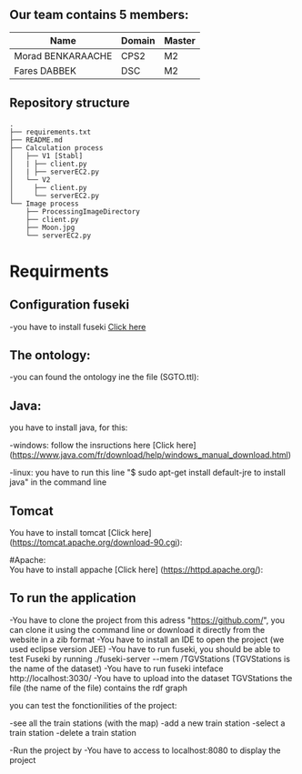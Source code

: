 ##          Our team contains 5 members:


|Name|  Domain |  Master |  
|---|---|---|
|Morad BENKARAACHE |  CPS2 |  M2 | 
|Fares DABBEK| DSC  | M2  |

## Repository structure

```
.
├── requirements.txt
├── README.md
├── Calculation process
│   ├── V1 [Stabl]
│   | ├── client.py
│   | ├── serverEC2.py
│   └── V2 
│     ├── client.py
│     └── serverEC2.py
└── Image process
    ├── ProcessingImageDirectory
    ├── client.py
    ├── Moon.jpg
    └── serverEC2.py

```


# Requirments

## Configuration fuseki 

-you have to install fuseki [Click here](https://jena.apache.org/download/index.cgi)


## The ontology:

-you can found the ontology ine the file (SGTO.ttl):

## Java:
you have to install java, for this:

-windows:
follow the insructions here [Click here] (https://www.java.com/fr/download/help/windows_manual_download.html)

-linux:
you have to run this line  "$ sudo apt-get install default-jre to install java" in the command line 


## Tomcat
You have to install tomcat [Click here] (https://tomcat.apache.org/download-90.cgi):

#Apache:  
You have to install appache [Click here] (https://httpd.apache.org/):



## To run the application
-You have to clone the project from this adress "https://github.com/", you can clone it using the command line or download it directly from the website in a zib format
-You have to install an IDE to open the project (we used eclipse version JEE) 
-You have to run fuseki, you should be able to test Fuseki by running ./fuseki-server --mem /TGVStations (TGVStations is the name of the dataset)
-You have to run fuseki inteface  http://localhost:3030/
-You have to upload into the dataset TGVStations the file (the name of the file) contains the rdf graph 


you can test the fonctionilities of the project:

-see all the train stations (with the map)
-add a new train station
-select a train station
-delete a train station






-Run the project by 
-You have to access to localhost:8080 to display the project




